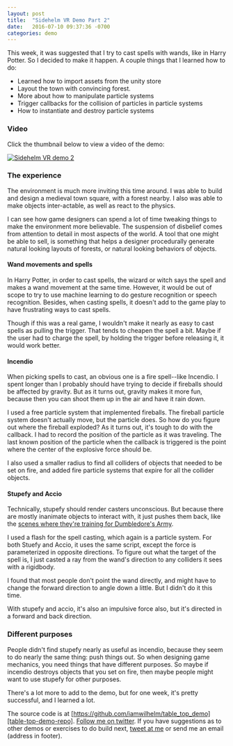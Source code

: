 ```yaml
---
layout: post
title:  "Sidehelm VR Demo Part 2"
date:   2016-07-10 09:37:36 -0700
categories: demo
---
```


This week, it was suggested that I try to cast spells with wands, like in
Harry Potter. So I decided to make it happen. A couple things that I learned
how to do:

- Learned how to import assets from the unity store
- Layout the town with convincing forest.
- More about how to manipulate particle systems
- Trigger callbacks for the collision of particles in particle systems
- How to instantiate and destroy particle systems

### Video

Click the thumbnail below to view a video of the demo:

[![Sidehelm VR demo 2](http://img.youtube.com/vi/sqGgfAs7Nn4/0.jpg)](http://www.youtube.com/watch?v=sqGgfAs7Nn4 "Sidehelm VR demo 2")

### The experience

The environment is much more inviting this time around. I was able to build and
design a medieval town square, with a forest nearby. I also was able to make
objects inter-actable, as well as react to the physics.

I can see how game designers can spend a lot of time tweaking things to make
the environment more believable. The suspension of disbelief comes from
attention to detail in most aspects of the world. A tool that one might
be able to sell, is something that helps a designer procedurally generate
natural looking layouts of forests, or natural looking behaviors of objects.

#### Wand movements and spells

In Harry Potter, in order to cast spells, the wizard or witch says the spell
and makes a wand movement at the same time. However, it would be out of scope
to try to use machine learning to do gesture recognition or speech recognition.
Besides, when casting spells, it doesn't add to the game play to have
frustrating ways to cast spells.

Though if this was a real game, I wouldn't make it nearly as easy to cast spells
as pulling the trigger. That tends to cheapen the spell a bit. Maybe if the user
had to charge the spell, by holding the trigger before releasing it, it would
work better.

#### Incendio

When picking spells to cast, an obvious one is a fire spell--like Incendio. I
spent longer than I probably should have trying to decide if fireballs should
be affected by gravity. But as it turns out, gravity makes it more fun, because
then you can shoot them up in the air and have it rain down.

I used a free particle system that implemented fireballs. The fireball particle
system doesn't actually move, but the particle does. So how do you figure out
where the fireball exploded? As it turns out, it's tough to do with the callback.
I had to record the position of the particle as it was traveling. The last known
position of the particle when the callback is triggered is the point where the
center of the explosive force should be.

I also used a smaller radius to find all colliders of objects that needed to
be set on fire, and added fire particle systems that expire for all the collider
objects.

#### Stupefy and Accio

Technically, stupefy should render casters unconscious. But because there are
mostly inanimate objects to interact with, it just pushes them back, like the
[scenes where they're training for Dumbledore's Army][harry-potter].

I used a flash for the spell casting, which again is a particle system. For both
Stuefy and Accio, it uses the same script, except the force is parameterized
in opposite directions. To figure out what the target of the spell is, I just
casted a ray from the wand's direction to any colliders it sees with a rigidbody.

I found that most people don't point the wand directly, and might have to change
the forward direction to angle down a little. But I didn't do it this time.

With stupefy and accio, it's also an impulsive force also, but it's directed
in a forward and back direction.

### Different purposes

People didn't find stupefy nearly as useful as incendio, because they seem to
do nearly the same thing: push things out. So when designing game mechanics, you
need things that have different purposes. So maybe if incendio destroys objects
that you set on fire, then maybe people might want to use stupefy for other
purposes.

There's a lot more to add to the demo, but for one week, it's pretty successful,
and I learned a lot.

The source code is at [https://github.com/iamwilhelm/table_top_demo][table-top-demo-repo].
[Follow me on twitter](https://twitter.com/iamwil). If you have suggestions as
to other demos or exercises to do build next, [tweet at me](https://twitter.com/intent/tweet?text=@iamwil%20)
or send me an email (address in footer).

[table-top-demo-repo]: https://github.com/iamwilhelm/table_top_demo
[harry-potter]: https://www.youtube.com/watch?v=29fvdnzZ0cw&t=4m16s

